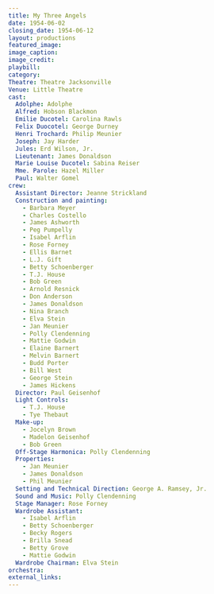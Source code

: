 ```yaml
---
title: My Three Angels
date: 1954-06-02
closing_date: 1954-06-12
layout: productions
featured_image: 
image_caption:
image_credit:
playbill: 
category: 
Theatre: Theatre Jacksonville
Venue: Little Theatre
cast:
  Adolphe: Adolphe
  Alfred: Hobson Blackmon
  Emilie Ducotel: Carolina Rawls
  Felix Duocotel: George Durney
  Henri Trochard: Philip Meunier
  Joseph: Jay Harder
  Jules: Erd Wilson, Jr.
  Lieutenant: James Donaldson
  Marie Louise Ducotel: Sabina Reiser
  Mme. Parole: Hazel Miller
  Paul: Walter Gomel
crew:
  Assistant Director: Jeanne Strickland
  Construction and painting:
    - Barbara Meyer
    - Charles Costello
    - James Ashworth
    - Peg Pumpelly
    - Isabel Arflin
    - Rose Forney
    - Ellis Barnet
    - L.J. Gift
    - Betty Schoenberger
    - T.J. House
    - Bob Green
    - Arnold Resnick
    - Don Anderson
    - James Donaldson
    - Nina Branch
    - Elva Stein
    - Jan Meunier
    - Polly Clendenning
    - Mattie Godwin
    - Elaine Barnert
    - Melvin Barnert
    - Budd Porter
    - Bill West
    - George Stein
    - James Hickens
  Director: Paul Geisenhof
  Light Controls:
    - T.J. House
    - Tye Thebaut
  Make-up:
    - Jocelyn Brown
    - Madelon Geisenhof
    - Bob Green
  Off-Stage Harmonica: Polly Clendenning
  Properties:
    - Jan Meunier
    - James Donaldson
    - Phil Meunier
  Setting and Technical Direction: George A. Ramsey, Jr.
  Sound and Music: Polly Clendenning
  Stage Manager: Rose Forney
  Wardrobe Assistant:
    - Isabel Arflin
    - Betty Schoenberger
    - Becky Rogers
    - Brilla Snead
    - Betty Grove
    - Mattie Godwin
  Wardrobe Chairman: Elva Stein
orchestra:
external_links:
---
```



